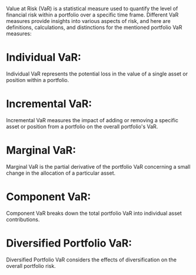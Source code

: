 Value at Risk (VaR) is a statistical measure used to quantify the level of financial risk within a portfolio over a specific time frame. 
Different VaR measures provide insights into various aspects of risk, and here are definitions, calculations, and distinctions for the mentioned portfolio VaR measures:

# Individual VaR:
Individual VaR represents the potential loss in the value of a single asset or position within a portfolio.

# Incremental VaR:
Incremental VaR measures the impact of adding or removing a specific asset or position from a portfolio on the overall portfolio's VaR.

# Marginal VaR:
Marginal VaR is the partial derivative of the portfolio VaR concerning a small change in the allocation of a particular asset.

# Component VaR:
Component VaR breaks down the total portfolio VaR into individual asset contributions.

# Diversified Portfolio VaR:
Diversified Portfolio VaR considers the effects of diversification on the overall portfolio risk.

